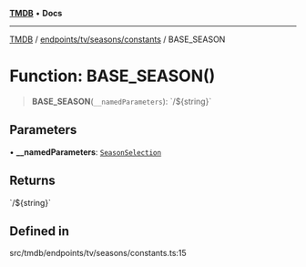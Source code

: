 [**TMDB**](../../../../../README.md) • **Docs**

***

[TMDB](../../../../../README.md) / [endpoints/tv/seasons/constants](../README.md) / BASE\_SEASON

# Function: BASE\_SEASON()

> **BASE\_SEASON**(`__namedParameters`): \`/$\{string\}\`

## Parameters

• **\_\_namedParameters**: [`SeasonSelection`](../type-aliases/SeasonSelection.md)

## Returns

\`/$\{string\}\`

## Defined in

src/tmdb/endpoints/tv/seasons/constants.ts:15

